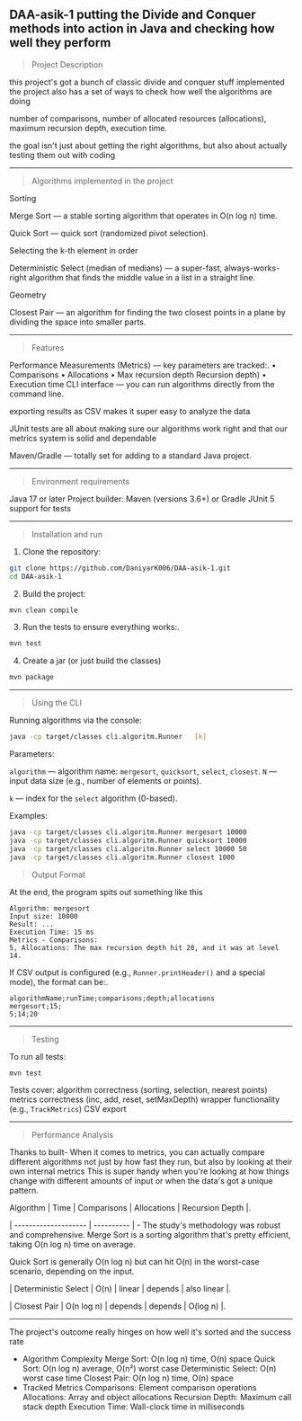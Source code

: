 DAA-asik-1
putting the Divide and Conquer methods into action in Java and checking how well they perform
---------------------------------------------------------------------------------------------------------------------------------------------
 > Project Description

 this project's got a bunch of classic divide and conquer stuff implemented the project also has a set of ways to check how well the algorithms are doing

 number of comparisons,
number of allocated resources (allocations),
maximum recursion depth,
execution time.

 the goal isn't just about getting the right algorithms, but also about actually testing them out with coding

-----------------------------------------------------------------------------------------------------------------------------------------------

 > Algorithms implemented in the project

 Sorting

 Merge Sort — a stable sorting algorithm that operates in O(n log n) time.

 Quick Sort — quick sort (randomized pivot selection).

 Selecting the k-th element in order

 Deterministic Select (median of medians) — a super-fast, always-works-right algorithm that finds the middle value in a list in a straight line.

 Geometry

 Closest Pair — an algorithm for finding the two closest points in a plane by dividing the space into smaller parts.

-----------------------------------------------------------------------------------------------------------------------------------------------

 > Features

 Performance Measurements (Metrics) — key parameters are tracked:.
• Comparisons
• Allocations
• Max recursion depth Recursion depth)
• Execution time CLI interface — you can run algorithms directly from the command line.

 exporting results as CSV makes it super easy to analyze the data

 JUnit tests are all about making sure our algorithms work right and that our metrics system is solid and dependable

 Maven/Gradle — totally set for adding to a standard Java project.

-----------------------------------------------------------------------------------------------------------------------------------------------

 > Environment requirements

 Java 17 or later
Project builder: Maven (versions 3.6+) or Gradle
JUnit 5 support for tests

-----------------------------------------------------------------------------------------------------------------------------------------------

 > Installation and run

 1. Clone the repository:

 ```bash
git clone https://github.com/DaniyarK006/DAA-asik-1.git
cd DAA-asik-1
```
2. Build the project:

 ```bash
mvn clean compile
```
3. Run the tests to ensure everything works:.

 ```bash
mvn test
```
4. Create a jar (or just build the classes)

 ```bash
mvn package
```

-----------------------------------------------------------------------------------------------------------------------------------------------

 > Using the CLI

 Running algorithms via the console:

 ```bash
java -cp target/classes cli.algoritm.Runner   [k]
```

 Parameters:

 `algorithm` — algorithm name: `mergesort`, `quicksort`, `select`, `closest`. `N` — input data size (e.g., number of elements or points).

 `k` — index for the `select` algorithm (0-based).

 Examples:

 ```bash
java -cp target/classes cli.algoritm.Runner mergesort 10000
java -cp target/classes cli.algoritm.Runner quicksort 10000
java -cp target/classes cli.algoritm.Runner select 10000 50
java -cp target/classes cli.algoritm.Runner closest 1000
```

 > Output Format

 At the end, the program spits out something like this

 ```
Algorithm: mergesort
Input size: 10000
Result: ...
Execution Time: 15 ms
Metrics - Comparisons:
5, Allocations: The max recursion depth hit 20, and it was at level 14.
```

 If CSV output is configured (e.g., `Runner.printHeader()` and a special mode), the format can be:.

 ```
algorithmName;runTime;comparisons;depth;allocations
mergesort;15;
5;14;20
```

-----------------------------------------------------------------------------------------------------------------------------------------------

 > Testing

 To run all tests:

 ```bash
mvn test
```

 Tests cover:
 algorithm correctness (sorting, selection, nearest points)
metrics correctness (inc, add, reset, setMaxDepth)
wrapper functionality (e.g., `TrackMetrics`)
CSV export

-----------------------------------------------------------------------------------------------------------------------------------------------

 > Performance Analysis

 Thanks to built- When it comes to metrics, you can actually compare different algorithms not just by how fast they run, but also by looking at their own internal metrics This is super handy when you're looking at how things change with different amounts of input or when the data's got a unique pattern.

 Algorithm | Time | Comparisons | Allocations | Recursion Depth |.

 | -------------------- | ---------- | - The study's methodology was robust and comprehensive. Merge Sort is a sorting algorithm that's pretty efficient, taking O(n log n) time on average.

 Quick Sort is generally O(n log n) but can hit O(n) in the worst-case scenario, depending on the input.

 | Deterministic Select | O(n) | linear | depends | also linear |.

 | Closest Pair | O(n log n) | depends | depends | O(log n) |.
 
 -----------------------------------------------------------------------------------------------------------------------------------------------
 The project's outcome really hinges on how well it's sorted and the success rate
- Algorithm Complexity
Merge Sort: O(n log n) time, O(n) space
Quick Sort: O(n log n) average, O(n²) worst case
Deterministic Select: O(n) worst case time
Closest Pair: O(n log n) time, O(n) space
- Tracked Metrics
Comparisons: Element comparison operations
Allocations: Array and object allocations
Recursion Depth: Maximum call stack depth
Execution Time: Wall-clock time in milliseconds
